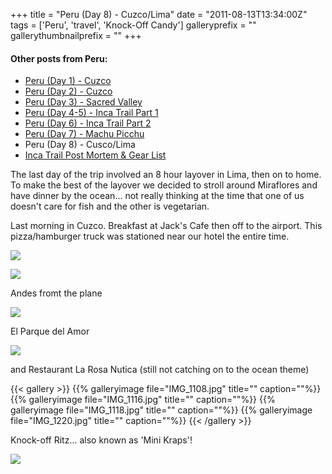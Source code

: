 +++
title = "Peru (Day 8) - Cuzco/Lima"
date = "2011-08-13T13:34:00Z"
tags = ['Peru', 'travel', 'Knock-Off Candy']
galleryprefix = ""
gallerythumbnailprefix = ""
+++

#### Other posts from Peru:

  * [Peru (Day 1) - Cuzco](http://www.vincentfilby.com/cuzco-day-1)
  * [Peru (Day 2) - Cuzco](http://www.vincentfilby.com/cuzco-day-2)
  * [Peru (Day 3) - Sacred Valley](http://www.vincentfilby.com/peru-day-3-sacred-valley)
  * [Peru (Day 4-5) - Inca Trail Part 1](http://www.vincentfilby.com/peru-day-4-5-inca-trail-part-1)
  * [Peru (Day 6) - Inca Trail Part 2](http://www.vincentfilby.com/peru-day-6-inca-trail-part-2)
  * [Peru (Day 7) - Machu Picchu](http://www.vincentfilby.com/peru-day-7-machu-picchu)
  * Peru (Day 8) - Cusco/Lima
  * [Inca Trail Post Mortem &amp; Gear List](http://www.vincentfilby.com/inca-trail-post-mortem-gear-list)

The last day of the trip involved an 8 hour layover in Lima, then on to home.
To make the best of the layover we decided to stroll around Miraflores and
have dinner by the ocean... not really thinking at the time that one of us
doesn't care for fish and the other is vegetarian.

Last morning in Cuzco. Breakfast at Jack's Cafe then off to the airport. 
This pizza/hamburger truck was stationed near our hotel the entire time.

![](/img/IMG_1099.jpg)

![](/img/IMG_1098.jpg)

Andes fromt the plane

![](/img/IMG_1102.jpg)

El Parque del Amor

![](/img/IMG_1111.jpg)

and Restaurant La Rosa Nutica (still not catching on to the ocean theme)

{{< gallery >}} {{% galleryimage file="IMG_1108.jpg" title=""
caption=""%}} {{% galleryimage file="IMG_1116.jpg" title="" caption=""%}} {{%
galleryimage file="IMG_1118.jpg" title="" caption=""%}} {{% galleryimage
file="IMG_1220.jpg" title="" caption=""%}} {{< /gallery >}}

Knock-off Ritz... also known as 'Mini Kraps'!

![](/img/IMG_1219.jpg)

